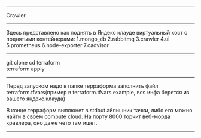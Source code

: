 ***
Crawler
***
 Здесь представлено как поднять в Яндекс клауде виртуальный хост с поднятыми контейнерами:
 1.mongo_db
 2.rabbitmq
 3.crawler
 4.ui
 5.prometheus
 6.node-exporter
 7.cadvisor
***
git clone
cd terraform  
terraform apply
***
Перед запуском надо в папке терраформа заполнить файл terraform.tfvars(пример в terraform.tfvars.example, вся инфа берется из вашего яндекс.клауда)


В конце терраформ выплюнет в stdout айпишник тачки, либо его можно найти в своем compute cloud.
На порту 8000 торчит веб-морда кравлера, оно даже чето там ищет.
***
